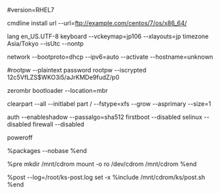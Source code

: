 #version=RHEL7

cmdline
install
url --url=ftp://example.com/centos/7/os/x86_64/

lang en_US.UTF-8
keyboard --vckeymap=jp106 --xlayouts=jp
timezone Asia/Tokyo --isUtc --nontp

network --bootproto=dhcp --ipv6=auto --activate --hostname=unknown

#rootpw --plaintext password
rootpw --iscrypted $1$2c5VfLZS$WKO3i5/aJrKMDe9fudZ/p0

zerombr
bootloader --location=mbr

clearpart --all --initlabel
part / --fstype=xfs --grow --asprimary --size=1

auth --enableshadow --passalgo=sha512
firstboot --disabled
selinux --disabled
firewall --disabled

poweroff

%packages --nobase
%end

%pre
mkdir /mnt/cdrom
mount -o ro /dev/cdrom /mnt/cdrom
%end

%post --log=/root/ks-post.log
set -x
%include /mnt/cdrom/ks/post.sh
%end
